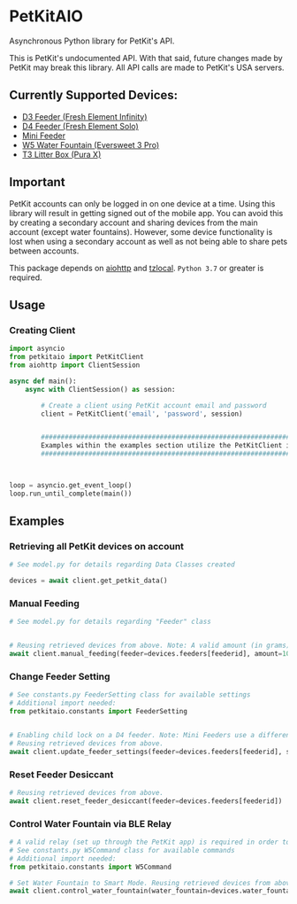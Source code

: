 # PetKitAIO

Asynchronous Python library for PetKit's API.

This is PetKit's undocumented API. With that said, future changes made by PetKit may break this library. All API calls are made to PetKit's USA servers.

## **Currently Supported Devices**:
- [D3 Feeder (Fresh Element Infinity)](https://www.amazon.com/PETKIT-Automatic-Stainless-Programmable-Dispenser/dp/B09JFK8BCQ)
- [D4 Feeder (Fresh Element Solo)](https://www.amazon.com/PETKIT-Automatic-Dispenser-Compatible-Freeze-Dried/dp/B09158J9PF/)
- [Mini Feeder](https://www.amazon.com/PETKIT-Automatic-Stainless-Indicator-Dispenser-2-8L/dp/B08GS1CPHH/)
- [W5 Water Fountain (Eversweet 3 Pro)](https://www.amazon.com/PETKIT-Wireless-Fountain-Stainless-Dispenser/dp/B09QRH6L3M/)
- [T3 Litter Box (Pura X)](https://www.amazon.com/PETKIT-Self-Cleaning-Scooping-Automatic-Multiple/dp/B08T9CCP1M)

## Important

PetKit accounts can only be logged in on one device at a time. Using this library will result in getting signed out of the mobile app. You can avoid this by creating a secondary account and sharing devices from the main account (except water fountains). However, some device functionality is lost when using a secondary account as well as not being able to share pets between accounts.


This package depends on [aiohttp](https://docs.aiohttp.org/en/stable/) and [tzlocal](https://pypi.org/project/tzlocal/). `Python 3.7` or greater is required.

## Usage

### Creating Client

```python
import asyncio
from petkitaio import PetKitClient
from aiohttp import ClientSession

async def main():
    async with ClientSession() as session:

        # Create a client using PetKit account email and password
        client = PetKitClient('email', 'password', session)


        ###################################################################################
        Examples within the examples section utilize the PetKitClient instance created above
        ###################################################################################



loop = asyncio.get_event_loop()
loop.run_until_complete(main())
```

## Examples

### Retrieving all PetKit devices on account

```python
# See model.py for details regarding Data Classes created

devices = await client.get_petkit_data()
```

### Manual Feeding
```python
# See model.py for details regarding "Feeder" class


# Reusing retrieved devices from above. Note: A valid amount (in grams) will depend on the capabilities of the feeder.
await client.manual_feeding(feeder=devices.feeders[feederid], amount=10)
```

### Change Feeder Setting
```python
# See constants.py FeederSetting class for available settings
# Additional import needed:
from petkitaio.constants import FeederSetting


# Enabling child lock on a D4 feeder. Note: Mini Feeders use a different setting.
# Reusing retrieved devices from above.
await client.update_feeder_settings(feeder=devices.feeders[feederid], setting=FeederSetting.CHILDLOCK, value=1)
```

### Reset Feeder Desiccant
```python
# Reusing retrieved devices from above.
await client.reset_feeder_desiccant(feeder=devices.feeders[feederid])
```

### Control Water Fountain via BLE Relay
```python
# A valid relay (set up through the PetKit app) is required in order to send commands to the Eversweet 3 Pro
# See constants.py W5Command class for available commands
# Additional import needed:
from petkitaio.constants import W5Command

# Set Water Fountain to Smart Mode. Reusing retrieved devices from above.
await client.control_water_fountain(water_fountain=devices.water_fountains[water_fountain_id], command=W5Command.SMART)
```
